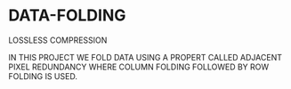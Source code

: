 # DATA-FOLDING
LOSSLESS COMPRESSION

IN THIS PROJECT WE FOLD DATA USING A PROPERT CALLED ADJACENT PIXEL REDUNDANCY
WHERE COLUMN FOLDING FOLLOWED BY ROW FOLDING IS USED.
